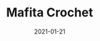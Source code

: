 ---
title: Mafita Crochet
date: 2021-01-21
key: 'mafitacrochet'
technologies:
  - Custom design
  - Vanilla CSS
  - Vanilla JS
clientURL: https://www.mafitacrochet.netlify.app
image: './src/assets/images/projects/mafita.png'
alt: 'Screenshot of the website mafitacrochet.netlify.app'
lead: "Small gallery of my mom's crochet knits, all for babies up to 1 year old. This is my second 'official site' ready for production. Now I'm redesigning it and when it's ready I'll buy a domain name to make it more official."
---
